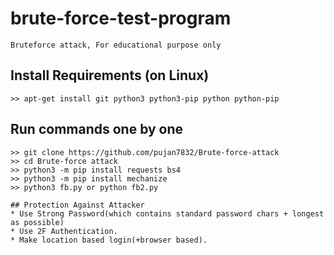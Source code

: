 # brute-force-test-program
```
Bruteforce attack, For educational purpose only
```

## Install Requirements (on Linux)
```
>> apt-get install git python3 python3-pip python python-pip
```

## Run commands one by one
```
>> git clone https://github.com/pujan7832/Brute-force-attack
>> cd Brute-force attack
>> python3 -m pip install requests bs4
>> python3 -m pip install mechanize
>> python3 fb.py or python fb2.py

## Protection Against Attacker
* Use Strong Password(which contains standard password chars + longest as possible)
* Use 2F Authentication.
* Make location based login(+browser based).